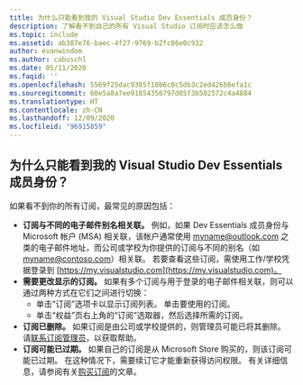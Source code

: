```yaml
---
title: 为什么只能看到我的 Visual Studio Dev Essentials 成员身份？
description: 了解看不到自己的所有 Visual Studio 订阅时应该怎么做
ms.topic: include
ms.assetid: ab387e76-baec-4f27-9769-b2fc86e0c932
author: evanwindom
ms.author: cabuschl
ms.date: 05/11/2020
ms.faqid: ''
ms.openlocfilehash: 5569f25dac9385f10b6c0c5db3c2ed426b6efa1c
ms.sourcegitcommit: 60e5a8a7ee91854356797d05f3b502572c4a4884
ms.translationtype: HT
ms.contentlocale: zh-CN
ms.lasthandoff: 12/09/2020
ms.locfileid: "96915859"
---
```

## <a name="why-am-i-only-seeing-my-visual-studio-dev-essentials-membership"></a>为什么只能看到我的 Visual Studio Dev Essentials 成员身份？

如果看不到你的所有订阅，最常见的原因包括：

- **订阅与不同的电子邮件别名相关联。**  例如，如果 Dev Essentials 成员身份与 Microsoft 帐户 (MSA) 相关联，该帐户通常使用 myname@outlook.com 之类的电子邮件地址，而公司或学校为你提供的订阅与不同的别名（如 myname@contoso.com）相关联。  若要查看这些订阅，需使用工作/学校凭据登录到 [https://my.visualstudio.com](https://my.visualstudio.com)。  
- **需要更改显示的订阅。** 如果有多个订阅与用于登录的电子邮件相关联，则可以通过两种方式在它们之间进行切换：
    - 单击“订阅”选项卡以显示订阅列表。  单击要使用的订阅。 
    - 单击“权益”页右上角的“订阅”选取器，然后选择所需的订阅。 
- **订阅已删除。**  如果订阅是由公司或学校提供的，则管理员可能已将其删除。 请[联系订阅管理员](https://docs.microsoft.com/visualstudio/subscriptions/contact-my-admin)，以获取帮助。
- **订阅可能已过期。** 如果自己的订阅是从 Microsoft Store 购买的，则该订阅可能已过期。  在这种情况下，需要续订它才能重新获得访问权限。  有关详细信息，请参阅有关[购买订阅](https://docs.microsoft.com/visualstudio/subscriptions/buy-activate-retail)的文章。 